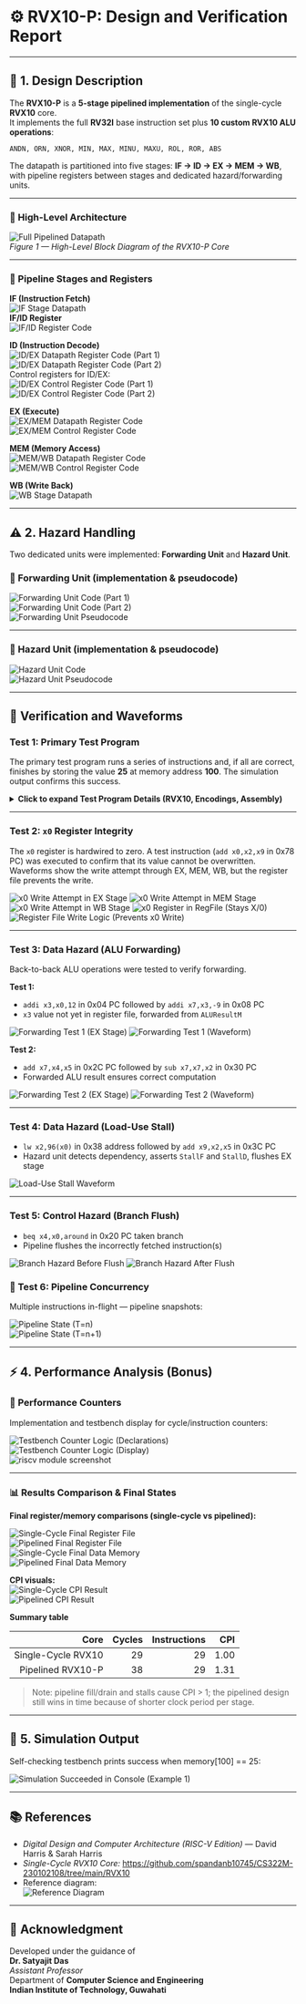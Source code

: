 # ⚙️ RVX10-P: Design and Verification Report

---

## 🧩 1. Design Description

The **RVX10-P** is a **5-stage pipelined implementation** of the single-cycle **RVX10** core.  
It implements the full **RV32I** base instruction set plus **10 custom RVX10 ALU operations**:

`ANDN, ORN, XNOR, MIN, MAX, MINU, MAXU, ROL, ROR, ABS`

The datapath is partitioned into five stages:
**IF → ID → EX → MEM → WB**, with pipeline registers between stages and dedicated hazard/forwarding units.

---

### 🧠 High-Level Architecture

![Full Pipelined Datapath](https://github.com/user-attachments/assets/b30e0af6-e2ff-43d2-aaca-5209e3659a5a)  
*Figure 1 — High-Level Block Diagram of the RVX10-P Core*

---

### 🔹 Pipeline Stages and Registers

**IF (Instruction Fetch)**  
![IF Stage Datapath](https://github.com/user-attachments/assets/a79442b9-64f6-428f-9b2a-f44436fe925e)  
**IF/ID Register**  
![IF/ID Register Code](https://github.com/user-attachments/assets/4b1bd6b7-6295-4271-9eae-c841fac95c0f)

**ID (Instruction Decode)**  
![ID/EX Datapath Register Code (Part 1)](https://github.com/user-attachments/assets/7840d3ba-5395-4d58-b561-043361db5f90)  
![ID/EX Datapath Register Code (Part 2)](https://github.com/user-attachments/assets/9831c136-7e20-46e3-8b9e-2fb42f62d8bb)  
Control registers for ID/EX:  
![ID/EX Control Register Code (Part 1)](https://github.com/user-attachments/assets/5f93fa7f-932b-4f54-9b74-7220e972e30c)  
![ID/EX Control Register Code (Part 2)](https://github.com/user-attachments/assets/ad66b413-26bf-4c1e-97d4-a2462f0f5fb7)

**EX (Execute)**  
![EX/MEM Datapath Register Code](https://github.com/user-attachments/assets/9d847473-6580-4671-be8d-c1e3af33d5d5)  
![EX/MEM Control Register Code](https://github.com/user-attachments/assets/0dfe4a3b-ae3c-421e-942e-40516b7b5415)

**MEM (Memory Access)**  
![MEM/WB Datapath Register Code](https://github.com/user-attachments/assets/30013c2b-7335-41a4-89d5-458a062ea8a0)  
![MEM/WB Control Register Code](https://github.com/user-attachments/assets/249196b7-3ba9-451c-8c5d-037b12058110)

**WB (Write Back)**  
![WB Stage Datapath](https://github.com/user-attachments/assets/a60f1966-8a07-4b57-97e4-5a1721dfc5d4)

---

## ⚠️ 2. Hazard Handling

Two dedicated units were implemented: **Forwarding Unit** and **Hazard Unit**.

### 🔁 Forwarding Unit (implementation & pseudocode)

![Forwarding Unit Code (Part 1)](https://github.com/user-attachments/assets/8a16a1f8-ddb5-4ded-9e4b-7cc70fef41b1)  
![Forwarding Unit Code (Part 2)](https://github.com/user-attachments/assets/8e6a7abb-b383-4cfe-a9cb-cfbb2d9642be)  
![Forwarding Unit Pseudocode](https://github.com/user-attachments/assets/65fe49bf-ad16-426f-af85-ad0730b6e6d9)

---

### 🚧 Hazard Unit (implementation & pseudocode)

![Hazard Unit Code](https://github.com/user-attachments/assets/d46f0cf5-782b-4058-9104-cf81c62ed0f3)  
![Hazard Unit Pseudocode](https://github.com/user-attachments/assets/b0f71fbc-3d20-4614-ba31-45843ab14897)

---

## 🧪 Verification and Waveforms

### Test 1: Primary Test Program

The primary test program runs a series of instructions and, if all are correct, finishes by storing the value **25** at memory address **100**. The simulation output confirms this success.

<details>
<summary><b>Click to expand Test Program Details (RVX10, Encodings, Assembly)</b></summary>

The program exercises both standard RISC-V instructions and the 10 custom RVX10 instructions.

![The RVX10 Instruction Set (10 ops)](https://github.com/user-attachments/assets/8389582a-fc73-4436-9245-5e7963b313ee)
![Encoding Table (Concrete)](https://github.com/user-attachments/assets/62deca4f-a804-4f6e-9954-b0ef7a0dbb8c)

#### Instruction format (R-type style used by RVX10)

Bit positions (MSB left):

31 25 24 20 19 15 14 12 11 7 6 0
+-----------+------+-----+-------+-----+-------+
| func7 | rs2 | rs1 | func3 | rd | op |
+-----------+------+-----+-------+-----+-------+

All RVX10 custom instructions use the 7-bit opcode `0001011`.

---

*x2=25; x9=18; (Loaded before the commands below)*

#### Test Program Table

| Label   | RISC-V Assembly   | Description                          |           Address | Machine\_Code |            |
| ------- | ----------------- | ------------------------------------ | ----------------: | ------------: | ---------- |
| main:   | addi x2,x0,5      | x2 = 5                               |              0x00 |    0x00500113 |            |
|         | addi x3,x0,12     | x3 = 12                              |              0x04 |    0x00C00193 |            |
|         | addi x7,x3,-9     | x7 = 12 - 9 = 3                      |              0x08 |    0xFF718393 |            |
|         | or   x4,x7,x2     | x4 = 3 OR 5 = 7                      |              0x0C |    0x0023E233 |            |
|         | and  x5,x3,x4     | x5 = 12 AND 7 = 4                    |              0x10 |    0x0041F2B3 |            |
|         | add  x5,x5,x4     | x5 = 4 + 7 = 11                      |              0x14 |    0x004282B3 |            |
|         | beq  x5,x7,end    | branch if x5 == x7 (not taken)       |              0x18 |    0x02728863 |            |
|         | slt  x4,x3,x4     | x4 = (12 < 7) = 0                    |              0x1C |    0x0041A233 |            |
|         | beq  x4,x0,around | branch if x4 == 0 (taken)            |              0x20 |    0x00020463 |            |
|         | addi x5,x0,0      | should not execute                   |              0x24 |    0x00000293 |            |
| around: | slt  x4,x7,x2     | x4 = (3 < 5) = 1                     |              0x28 |    0x0023A233 |            |
|         | add  x7,x4,x5     | x7 = 1 + 11 = 12                     |              0x2C |    0x005203B3 |            |
|         | sub  x7,x7,x2     | x7 = 12 - 5 = 7                      |              0x30 |    0x402383B3 |            |
|         | sw   x7,84(x3)    | \[96] = 7                            |              0x34 |    0x0471AA23 |            |
|         | lw   x2,96(x0)    | x2 = \[96] = 7                       |              0x38 |    0x06002103 |            |
|         | add  x9,x2,x5     | x9 = 7 + 11 = 18                     |              0x3C |    0x005104B3 |            |
|         | jal  x3,end       | jump to end, x3 = 0x44               |              0x40 |    0x008001EF |            |
|         | addi x2,x0,1      | should not execute                   |              0x44 |    0x00100113 |            |
| end:    | add  x2,x2,x9     | x2 = 7 + 18 = 25                     |              0x48 |    0x00910133 |            |
|         | andn x10,x2,x9    | x10 = 25 & \~18 = 9                  |              0x4C |    0x0091050B |            |
|         | orn  x11,x2,x9    | x11 = 4294967293                     |              0x50 |    0x0091158B |            |
|         | xorn x12,x2,x9    | x12 = 25 ^ \~18 = 4294967284         |              0x54 |    0x0091260B |            |
|         | min  x13,x2,x9    | x13 = min(25,18) = 18                |              0x58 |    0x0291068B |            |
|         | max  x14,x2,x9    | x14 = max(25,18) = 25                |              0x5C |    0x0291170B |            |
|         | minu x15,x2,x9    | x15 = min unsigned(25,18) = 18       |              0x60 |    0x0291278B |            |
|         | maxu x16,x2,x9    | x16 = max unsigned(25,18) = 25       |              0x64 |    0x0291380B |            |
|         | ROL  x17,x2,x9    | x17 = 25 << 18 (rotl) = 6553600      |              0x68 |    0x0491088B |            |
|         | ROR  x18,x4,x4    | x18 = 1 >> 1 = 0x80000000 (INT\_MIN) |              0x6C |    0x0442190B |            |
|         | ABS  x19,x18,x0   | x19 = ABS(INT\_MIN) = 0x80000000     |              0x70 |    0x0609098B |            |
|         | ROR  x20,x9,x0    | x20 = x9 (no shift)                  |              0x74 |    0x04049A0B |            |
|         | add  x0,x2,x9     | x0 written = ignored                 |              0x78 |    0x06910033 |            |
|         | sw   x0,0x20(x3)  | \[100] = 25                          |              0x7C |    0x0221A023 |            |
| done:   | beq  x2,x2,done   | infinite loop                        |              0x80 |    0x00210063 |            |

*0x80000000= 2147483648
---

**Test Program (`risctest.mem`)**
![risctest.mem (Part 1)](https://github.com/user-attachments/assets/a7710874-5da2-47a9-b648-a8fef01ba181)
![risctest.mem (Part 2)](https://github.com/user-attachments/assets/3a967e8c-093e-4f6f-acdb-0c3e7a98e328)

</details>

---

### Test 2: `x0` Register Integrity

The `x0` register is hardwired to zero. A test instruction (`add x0,x2,x9` in 0x78 PC) was executed to confirm that its value cannot be overwritten. Waveforms show the write attempt through EX, MEM, WB, but the register file prevents the write.

![x0 Write Attempt in EX Stage](https://github.com/user-attachments/assets/cf858e0f-6ad6-4637-ac1d-60e869e5cc36)
![x0 Write Attempt in MEM Stage](https://github.com/user-attachments/assets/d9c74e03-c83b-4412-a24e-1868904bd818)
![x0 Write Attempt in WB Stage](https://github.com/user-attachments/assets/1eb6797c-3c0a-434e-83a8-abf6bfa8bc10)
![x0 Register in RegFile (Stays X/0)](https://github.com/user-attachments/assets/25123f46-b990-4170-b32e-1b691d37e3fb)
![Register File Write Logic (Prevents x0 Write)](https://github.com/user-attachments/assets/f8bae6c3-f868-423d-8125-9cacc9ecbd36)

---

### Test 3: Data Hazard (ALU Forwarding)

Back-to-back ALU operations were tested to verify forwarding.

**Test 1:**
- `addi x3,x0,12` in 0x04 PC followed by `addi x7,x3,-9`  in 0x08 PC
- `x3` value not yet in register file, forwarded from `ALUResultM`  

![Forwarding Test 1 (EX Stage)](https://github.com/user-attachments/assets/6e9ef5b5-ef7b-46c5-a664-205aac77b00d)
![Forwarding Test 1 (Waveform)](https://github.com/user-attachments/assets/4ed61edd-3e10-4814-a1be-3ce66a17827c)

**Test 2:**
- `add x7,x4,x5` in 0x2C PC followed by `sub x7,x7,x2`  in 0x30 PC
- Forwarded ALU result ensures correct computation

![Forwarding Test 2 (EX Stage)](https://github.com/user-attachments/assets/f201ee02-8168-43e0-9bd9-dd6fe3409aba)
![Forwarding Test 2 (Waveform)](https://github.com/user-attachments/assets/5e478367-e20b-4c8e-ad46-3a0b03e93385)

---

### Test 4: Data Hazard (Load-Use Stall)

- `lw x2,96(x0)` in 0x38 address followed by `add x9,x2,x5`  in 0x3C PC
- Hazard unit detects dependency, asserts `StallF` and `StallD`, flushes EX stage

![Load-Use Stall Waveform](https://github.com/user-attachments/assets/fc9d41c8-1da7-4a56-9ebf-87b36fa596bf)

---

### Test 5: Control Hazard (Branch Flush)

- `beq x4,x0,around`  in 0x20 PC taken branch  
- Pipeline flushes the incorrectly fetched instruction(s)

![Branch Hazard Before Flush](https://github.com/user-attachments/assets/d72d300c-dc99-49c9-bd1a-9cdab0634d8d)
![Branch Hazard After Flush](https://github.com/user-attachments/assets/9428145e-c6fd-452a-89ee-ba5d847887f1)


### 🧵 Test 6: Pipeline Concurrency

Multiple instructions in-flight — pipeline snapshots:

![Pipeline State (T=n)](https://github.com/user-attachments/assets/6ac72346-8082-45cb-a2b6-7193c8458b8e)  
![Pipeline State (T=n+1)](https://github.com/user-attachments/assets/c7a0013c-47b7-4eb5-a6c1-081c2e30c194)

---

## ⚡ 4. Performance Analysis (Bonus)

### 🧮 Performance Counters

Implementation and testbench display for cycle/instruction counters:

![Testbench Counter Logic (Declarations)](https://github.com/user-attachments/assets/1ce02f08-7541-4206-9576-5489033ae604)  
![Testbench Counter Logic (Display)](https://github.com/user-attachments/assets/2f8540de-ccc5-40f7-ab8c-637543b610e5)  
![riscv module screenshot](https://github.com/user-attachments/assets/817b3765-3776-425f-9223-8821815b53a7)

---

### 📊 Results Comparison & Final States

**Final register/memory comparisons (single-cycle vs pipelined):**

![Single-Cycle Final Register File](https://github.com/user-attachments/assets/c2234ee3-e8ce-4f80-bfb9-e5c0706d9e3b)  
![Pipelined Final Register File](https://github.com/user-attachments/assets/8a5132c5-2d4b-4acb-a1ac-e8ff44a3564d)  
![Single-Cycle Final Data Memory](https://github.com/user-attachments/assets/7dc925cc-fe2b-479e-93e9-099b12730d8e)  
![Pipelined Final Data Memory](https://github.com/user-attachments/assets/e25f936d-fb4e-4c56-8998-01b6553e85a3)

**CPI visuals:**  
![Single-Cycle CPI Result](https://github.com/user-attachments/assets/680e4599-d6ab-41c8-8e22-fcadae0da18d)  
![Pipelined CPI Result](https://github.com/user-attachments/assets/d38dfe05-ecca-4a58-b64b-78c4af50b8ee)

**Summary table**

| Core | Cycles | Instructions | CPI |
|---:|---:|---:|---:|
| Single-Cycle RVX10 | 29 | 29 | 1.00 |
| Pipelined RVX10-P | 38 | 29 | 1.31 |

> Note: pipeline fill/drain and stalls cause CPI > 1; the pipelined design still wins in time because of shorter clock period per stage.

---

## 🏁 5. Simulation Output

Self-checking testbench prints success when memory[100] == 25:

![Simulation Succeeded in Console (Example 1)](https://github.com/user-attachments/assets/33db9c56-eb1d-404a-b9c1-7b04d96c3e48)

---

## 📚 References

- *Digital Design and Computer Architecture (RISC-V Edition)* — David Harris & Sarah Harris  
- *Single-Cycle RVX10 Core:* https://github.com/spandanb10745/CS322M-230102108/tree/main/RVX10  
- Reference diagram:  
  ![Reference Diagram](https://github.com/user-attachments/assets/87863e0f-9cb3-4b95-a4ff-1014210ddfe1)

---

## 🏫 Acknowledgment

Developed under the guidance of  
**Dr. Satyajit Das**  
*Assistant Professor*  
Department of **Computer Science and Engineering**  
**Indian Institute of Technology, Guwahati**
